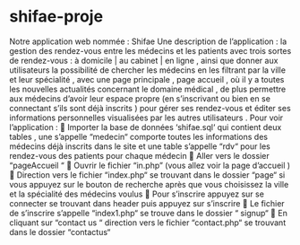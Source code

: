 # shifae-proje
Notre application web nommée :  Shifae
Une description de l’application : 
la gestion des rendez-vous entre les médecins et les patients avec trois sortes de rendez-vous : à domicile | au cabinet | en ligne , ainsi que donner aux utilisateurs la possibilité de chercher les médecins en les filtrant par la ville et leur spécialité , avec une page principale , page accueil , où il y a toutes les nouvelles actualités concernant le domaine médical , de plus permettre aux médecins d’avoir leur espace propre (en s’inscrivant ou bien en se connectant s’ils sont déjà inscrits ) pour gérer ses rendez-vous et éditer ses informations personnelles visualisées par les autres utilisateurs .
Pour voir l’application : 
	Importer la base de données ‘shifae.sql‘ qui contient deux tables , une s’appelle “medecin“ comporte toutes les informations des médecins déjà inscrits dans le site et une table s’appelle “rdv“ pour les rendez-vous des patients pour chaque médecin 
	Aller vers le dossier “pageAccueil “
	Ouvrir le fichier “in.php” (vous allez voir la page d’accueil )
	Direction vers le fichier “index.php“ se trouvant dans le dossier “page“ si vous appuyez sur le bouton de recherche après que vous choisissez la ville et la spécialité des médecins voulus
	Pour s’inscrire appuyez sur se connecter se trouvant dans header puis appuyez sur s’inscrire
	Le fichier de s’inscrire s’appelle “index1.php“ se trouve dans le dossier “ signup“
	En cliquant sur  “contact us “ direction vers le fichier “contact.php“ se trouvant dans le dossier “contactus“

